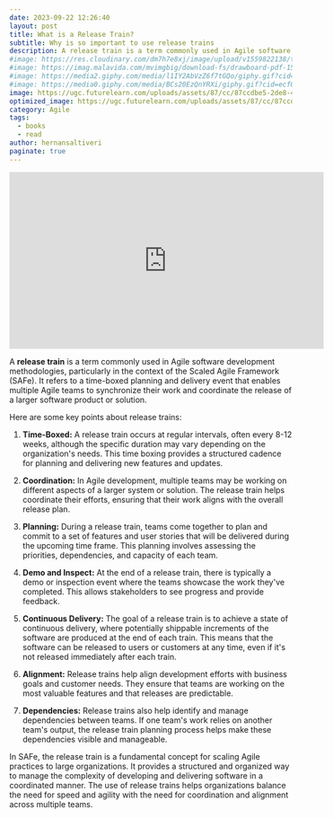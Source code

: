 ```yaml
---
date: 2023-09-22 12:26:40
layout: post
title: What is a Release Train?
subtitle: Why is so important to use release trains 
description: A release train is a term commonly used in Agile software development methodologies, particularly in the context of the Scaled Agile Framework (SAFe). ...
#image: https://res.cloudinary.com/dm7h7e8xj/image/upload/v1559822138/theme9_v273a9.jpg
#image: https://imag.malavida.com/mvimgbig/download-fs/drawboard-pdf-15322-5.jpg
#image: https://media2.giphy.com/media/l1IY2AbVzZ6f7tGQo/giphy.gif?cid=ecf05e47c46f4c993306fa86540461d15f358257b387d43f&rid=giphy.gif
#image: https://media0.giphy.com/media/BCs20EzQnYRXi/giphy.gif?cid=ecf05e47f232b1b79d83818de57145545e1c0893e38473eb&rid=giphy.gif
image: https://ugc.futurelearn.com/uploads/assets/87/cc/87ccdbe5-2de8-4e93-9691-6fea5049f448.png
optimized_image: https://ugc.futurelearn.com/uploads/assets/87/cc/87ccdbe5-2de8-4e93-9691-6fea5049f448.png
category: Agile
tags:
  - books
  - read
author: hernansaltiveri
paginate: true
---
```


<iframe width="560" height="315" src="https://www.youtube.com/embed/aW2m-BtCJyE?si=afThLiFKIhcDXkUh" title="YouTube video player" frameborder="0" allow="accelerometer; autoplay; clipboard-write; encrypted-media; gyroscope; picture-in-picture; web-share" allowfullscreen></iframe>

A **release train** is a term commonly used in Agile software development methodologies, particularly in the context of the Scaled Agile Framework (SAFe). It refers to a time-boxed planning and delivery event that enables multiple Agile teams to synchronize their work and coordinate the release of a larger software product or solution.

Here are some key points about release trains:

1. **Time-Boxed:** A release train occurs at regular intervals, often every 8-12 weeks, although the specific duration may vary depending on the organization's needs. This time boxing provides a structured cadence for planning and delivering new features and updates.

2. **Coordination:** In Agile development, multiple teams may be working on different aspects of a larger system or solution. The release train helps coordinate their efforts, ensuring that their work aligns with the overall release plan.

3. **Planning:** During a release train, teams come together to plan and commit to a set of features and user stories that will be delivered during the upcoming time frame. This planning involves assessing the priorities, dependencies, and capacity of each team.

4. **Demo and Inspect:** At the end of a release train, there is typically a demo or inspection event where the teams showcase the work they've completed. This allows stakeholders to see progress and provide feedback.

5. **Continuous Delivery:** The goal of a release train is to achieve a state of continuous delivery, where potentially shippable increments of the software are produced at the end of each train. This means that the software can be released to users or customers at any time, even if it's not released immediately after each train.

6. **Alignment:** Release trains help align development efforts with business goals and customer needs. They ensure that teams are working on the most valuable features and that releases are predictable.

7. **Dependencies:** Release trains also help identify and manage dependencies between teams. If one team's work relies on another team's output, the release train planning process helps make these dependencies visible and manageable.

In SAFe, the release train is a fundamental concept for scaling Agile practices to large organizations. It provides a structured and organized way to manage the complexity of developing and delivering software in a coordinated manner. The use of release trains helps organizations balance the need for speed and agility with the need for coordination and alignment across multiple teams.
